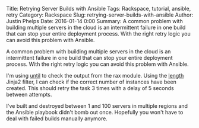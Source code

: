 Title: Retrying Server Builds with Ansible
Tags: Rackspace, tutorial, ansible, retry
Category: Rackspace
Slug: retrying-server-builds-with-ansible
Author: Justin Phelps
Date: 2016-01-14 0:00
Summary: A common problem with building multiple servers in the cloud is an intermittent failure in one build that can stop your entire deployment process. With the right retry logic you can avoid this problem with Ansible.

A common problem with building multiple servers in the cloud is an intermittent failure in one build that can stop your entire deployment process. With the right retry logic you can avoid this problem with Ansible.

<script src="https://gist.github.com/Linuturk/2771d55e6304dbc14824.js"></script>

I'm using [until](http://docs.ansible.com/ansible/playbooks_loops.html#do-until-loops) to check the output from the rax module. Using the [length](http://jinja.pocoo.org/docs/dev/templates/#length) Jinja2 filter, I can check if the correct number of instances have been created. This should retry the task 3 times with a delay of 5 seconds between attempts.

I've built and destroyed between 1 and 100 servers in multiple regions and the Ansible playbook didn't bomb out once. Hopefully you won't have to deal with failed builds manually anymore.
